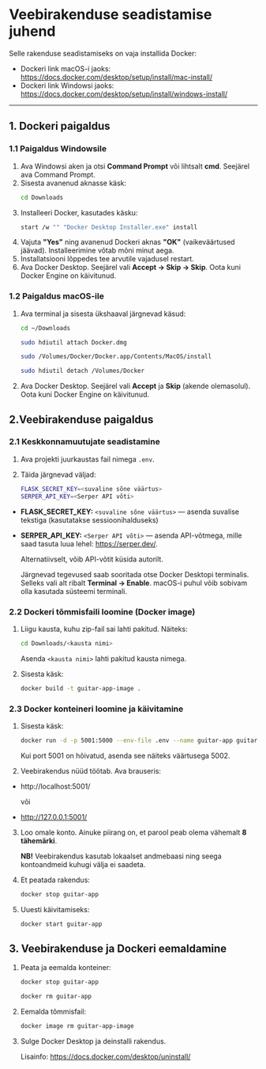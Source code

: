 # Veebirakenduse seadistamise juhend

Selle rakenduse seadistamiseks on vaja installida Docker:

- Dockeri link macOS-i jaoks: https://docs.docker.com/desktop/setup/install/mac-install/
- Dockeri link Windowsi jaoks: https://docs.docker.com/desktop/setup/install/windows-install/

---

## 1. Dockeri paigaldus

### 1.1 Paigaldus Windowsile

1. Ava Windowsi aken ja otsi **Command Prompt** või lihtsalt **cmd**. Seejärel ava Command Prompt.
2. Sisesta avanenud aknasse käsk:
   ```bash
   cd Downloads
    ```
3. Installeeri Docker, kasutades käsku:
      ```bash
    start /w "" "Docker Desktop Installer.exe" install
    ```
4. Vajuta **"Yes"** ning avanenud Dockeri aknas **"OK"** (vaikeväärtused jäävad). Installeerimine võtab mõni minut aega.
5. Installatsiooni lõppedes tee arvutile vajadusel restart.
6. Ava Docker Desktop. Seejärel vali **Accept → Skip → Skip**. Oota kuni Docker Engine on käivitunud.

### 1.2 Paigaldus macOS-ile

1. Ava terminal ja sisesta ükshaaval järgnevad käsud:
      ```bash
   cd ~/Downloads
   ```

   ```bash
   sudo hdiutil attach Docker.dmg
   ```

   ```bash
   sudo /Volumes/Docker/Docker.app/Contents/MacOS/install
   ```

   ```bash
   sudo hdiutil detach /Volumes/Docker
   ```
   
2. Ava Docker Desktop. Seejärel vali **Accept** ja **Skip** (akende olemasolul). Oota kuni Docker Engine on käivitunud.

## 2.Veebirakenduse paigaldus

### 2.1 Keskkonnamuutujate seadistamine
1. Ava projekti juurkaustas fail nimega `.env`.

2. Täida järgnevad väljad:
   ```bash
   FLASK_SECRET_KEY=<suvaline sõne väärtus>
   SERPER_API_KEY=<Serper API võti>
   ```
- **FLASK_SECRET_KEY:** `<suvaline sõne väärtus>` — asenda suvalise tekstiga (kasutatakse sessioonihalduseks)
- **SERPER_API_KEY:** `<Serper API võti>` — asenda API-võtmega, mille saad tasuta luua lehel: https://serper.dev/.

   Alternatiivselt, võib API-võtit küsida autorilt.

   Järgnevad tegevused saab sooritada otse Docker Desktopi terminalis. Selleks vali alt ribalt **Terminal → Enable**.
   macOS-i puhul võib sobivam olla kasutada süsteemi terminali.

### 2.2 Dockeri tõmmisfaili loomine (Docker image)

1. Liigu kausta, kuhu zip-fail sai lahti pakitud. Näiteks:
   ```bash
   cd Downloads/<kausta nimi>
   ```
   Asenda `<kausta nimi>` lahti pakitud kausta nimega.

2. Sisesta käsk:
   ```bash
   docker build -t guitar-app-image .
   ```

### 2.3 Docker konteineri loomine ja käivitamine

1. Sisesta käsk:
   ```bash
   docker run -d -p 5001:5000 --env-file .env --name guitar-app guitar-app-image
      ```
   Kui port 5001 on hõivatud, asenda see näiteks väärtusega 5002.

2. Veebirakendus nüüd töötab. Ava brauseris:
-  http://localhost:5001/
  
   või

- http://127.0.0.1:5001/

3. Loo omale konto. Ainuke piirang on, et parool peab olema vähemalt **8 tähemärki**.

   **NB!** Veebirakendus kasutab lokaalset andmebaasi ning seega kontoandmeid kuhugi välja ei saadeta.

4. Et peatada rakendus:
   ```bash
   docker stop guitar-app
      ```
5. Uuesti käivitamiseks:
   ```bash
   docker start guitar-app
      ```
   
## 3. Veebirakenduse ja Dockeri eemaldamine
1. Peata ja eemalda konteiner:
   ```bash
   docker stop guitar-app
      ```
      ```bash
   docker rm guitar-app
      ```

2. Eemalda tõmmisfail:
   ```bash
   docker image rm guitar-app-image
      ```
3. Sulge Docker Desktop ja deinstalli rakendus.

   Lisainfo: https://docs.docker.com/desktop/uninstall/







